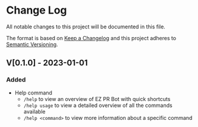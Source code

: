 # Change Log

All notable changes to this project will be documented in this file.

The format is based on [Keep a Changelog](http://keepachangelog.com/)
and this project adheres to [Semantic Versioning](http://semver.org/).

## V[0.1.0] - 2023-01-01

### Added

- Help command
  - `/help` to view an overview of EZ PR Bot with quick shortcuts
  - `/help usage` to view a detailed overview of all the commands available
  - `/help <command>` to view more information about a specific command
